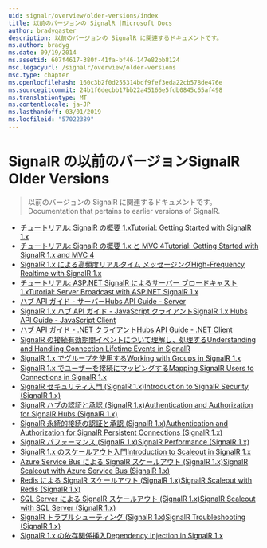 ```yaml
---
uid: signalr/overview/older-versions/index
title: 以前のバージョンの SignalR |Microsoft Docs
author: bradygaster
description: 以前のバージョンの SignalR に関連するドキュメントです。
ms.author: bradyg
ms.date: 09/19/2014
ms.assetid: 607f4617-380f-41fa-bf46-147e82bb8124
msc.legacyurl: /signalr/overview/older-versions
msc.type: chapter
ms.openlocfilehash: 160c3b2f0d255314bdf9fef3eda22cb578de476e
ms.sourcegitcommit: 24b1f6decbb17bb22a45166e5fdb0845c65af498
ms.translationtype: MT
ms.contentlocale: ja-JP
ms.lasthandoff: 03/01/2019
ms.locfileid: "57022389"
---
```

<a name="signalr-older-versions"></a><span data-ttu-id="af681-103">SignalR の以前のバージョン</span><span class="sxs-lookup"><span data-stu-id="af681-103">SignalR Older Versions</span></span>
====================
> <span data-ttu-id="af681-104">以前のバージョンの SignalR に関連するドキュメントです。</span><span class="sxs-lookup"><span data-stu-id="af681-104">Documentation that pertains to earlier versions of SignalR.</span></span>


- [<span data-ttu-id="af681-105">チュートリアル: SignalR の概要 1.x</span><span class="sxs-lookup"><span data-stu-id="af681-105">Tutorial: Getting Started with SignalR 1.x</span></span>](tutorial-getting-started-with-signalr.md)
- [<span data-ttu-id="af681-106">チュートリアル: SignalR の概要 1.x と MVC 4</span><span class="sxs-lookup"><span data-stu-id="af681-106">Tutorial: Getting Started with SignalR 1.x and MVC 4</span></span>](tutorial-getting-started-with-signalr-and-mvc-4.md)
- [<span data-ttu-id="af681-107">SignalR 1.x による高頻度リアルタイム メッセージング</span><span class="sxs-lookup"><span data-stu-id="af681-107">High-Frequency Realtime with SignalR 1.x</span></span>](tutorial-high-frequency-realtime-with-signalr.md)
- [<span data-ttu-id="af681-108">チュートリアル: ASP.NET SignalR によるサーバー ブロードキャスト 1.x</span><span class="sxs-lookup"><span data-stu-id="af681-108">Tutorial: Server Broadcast with ASP.NET SignalR 1.x</span></span>](tutorial-server-broadcast-with-aspnet-signalr.md)
- [<span data-ttu-id="af681-109">ハブ API ガイド - サーバー</span><span class="sxs-lookup"><span data-stu-id="af681-109">Hubs API Guide - Server</span></span>](signalr-1x-hubs-api-guide-server.md)
- [<span data-ttu-id="af681-110">SignalR 1.x ハブ API ガイド - JavaScript クライアント</span><span class="sxs-lookup"><span data-stu-id="af681-110">SignalR 1.x Hubs API Guide - JavaScript Client</span></span>](signalr-1x-hubs-api-guide-javascript-client.md)
- [<span data-ttu-id="af681-111">ハブ API ガイド - .NET クライアント</span><span class="sxs-lookup"><span data-stu-id="af681-111">Hubs API Guide - .NET Client</span></span>](signalr-1x-hubs-api-guide-net-client.md)
- [<span data-ttu-id="af681-112">SignalR の接続有効期間イベントについて理解し、処理する</span><span class="sxs-lookup"><span data-stu-id="af681-112">Understanding and Handling Connection Lifetime Events in SignalR</span></span>](handling-connection-lifetime-events.md)
- [<span data-ttu-id="af681-113">SignalR 1.x でグループを使用する</span><span class="sxs-lookup"><span data-stu-id="af681-113">Working with Groups in SignalR 1.x</span></span>](working-with-groups.md)
- [<span data-ttu-id="af681-114">SignalR 1.x でユーザーを接続にマッピングする</span><span class="sxs-lookup"><span data-stu-id="af681-114">Mapping SignalR Users to Connections in SignalR 1.x</span></span>](mapping-users-to-connections.md)
- [<span data-ttu-id="af681-115">SignalR セキュリティ入門 (SignalR 1.x)</span><span class="sxs-lookup"><span data-stu-id="af681-115">Introduction to SignalR Security (SignalR 1.x)</span></span>](introduction-to-security.md)
- [<span data-ttu-id="af681-116">SignalR ハブの認証と承認 (SignalR 1.x)</span><span class="sxs-lookup"><span data-stu-id="af681-116">Authentication and Authorization for SignalR Hubs (SignalR 1.x)</span></span>](hub-authorization.md)
- [<span data-ttu-id="af681-117">SignalR 永続的接続の認証と承認 (SignalR 1.x)</span><span class="sxs-lookup"><span data-stu-id="af681-117">Authentication and Authorization for SignalR Persistent Connections (SignalR 1.x)</span></span>](persistent-connection-authorization.md)
- [<span data-ttu-id="af681-118">SignalR パフォーマンス (SignalR 1.x)</span><span class="sxs-lookup"><span data-stu-id="af681-118">SignalR Performance (SignalR 1.x)</span></span>](signalr-performance.md)
- [<span data-ttu-id="af681-119">SignalR 1.x のスケールアウト入門</span><span class="sxs-lookup"><span data-stu-id="af681-119">Introduction to Scaleout in SignalR 1.x</span></span>](scaleout-in-signalr.md)
- [<span data-ttu-id="af681-120">Azure Service Bus による SignalR スケールアウト (SignalR 1.x)</span><span class="sxs-lookup"><span data-stu-id="af681-120">SignalR Scaleout with Azure Service Bus (SignalR 1.x)</span></span>](scaleout-with-windows-azure-service-bus.md)
- [<span data-ttu-id="af681-121">Redis による SignalR スケールアウト (SignalR 1.x)</span><span class="sxs-lookup"><span data-stu-id="af681-121">SignalR Scaleout with Redis (SignalR 1.x)</span></span>](scaleout-with-redis.md)
- [<span data-ttu-id="af681-122">SQL Server による SignalR スケールアウト (SignalR 1.x)</span><span class="sxs-lookup"><span data-stu-id="af681-122">SignalR Scaleout with SQL Server (SignalR 1.x)</span></span>](scaleout-with-sql-server.md)
- [<span data-ttu-id="af681-123">SignalR トラブルシューティング (SignalR 1.x)</span><span class="sxs-lookup"><span data-stu-id="af681-123">SignalR Troubleshooting (SignalR 1.x)</span></span>](troubleshooting.md)
- [<span data-ttu-id="af681-124">SignalR 1.x の依存関係挿入</span><span class="sxs-lookup"><span data-stu-id="af681-124">Dependency Injection in SignalR 1.x</span></span>](dependency-injection.md)
